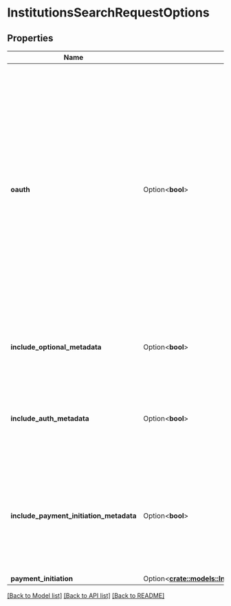 # InstitutionsSearchRequestOptions

## Properties

Name | Type | Description | Notes
------------ | ------------- | ------------- | -------------
**oauth** | Option<**bool**> | Limit results to institutions with or without mandatory OAuth login flows. Note that institutions will only have `oauth` set to `true` if *all* Items associated with that institution are required to use OAuth flows; institutions in a state of migration to OAuth may have the `oauth` attribute set to `false` even if they support OAuth. | [optional]
**include_optional_metadata** | Option<**bool**> | When true, return the institution's homepage URL, logo and primary brand color. | [optional]
**include_auth_metadata** | Option<**bool**> | When `true`, returns metadata related to the Auth product indicating which auth methods are supported. | [optional][default to false]
**include_payment_initiation_metadata** | Option<**bool**> | When `true`, returns metadata related to the Payment Initiation product indicating which payment configurations are supported. | [optional][default to false]
**payment_initiation** | Option<[**crate::models::InstitutionsSearchPaymentInitiationOptions**](InstitutionsSearchPaymentInitiationOptions.md)> |  | [optional]

[[Back to Model list]](../README.md#documentation-for-models) [[Back to API list]](../README.md#documentation-for-api-endpoints) [[Back to README]](../README.md)


